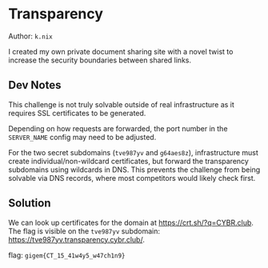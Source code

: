 # Transparency

Author: `k.nix`

I created my own private document sharing site with a novel twist to increase the security boundaries between shared links.

## Dev Notes

This challenge is not truly solvable outside of real infrastructure as it requires SSL certificates to be generated.

Depending on how requests are forwarded, the port number in the `SERVER_NAME` config may need to be adjusted.

For the two secret subdomains (`tve987yv` and `g64aes8z`), infrastructure must create individual/non-wildcard certificates, but forward the transparency subdomains using wildcards in DNS. This prevents the challenge from being solvable via DNS records, where most competitors would likely check first.

## Solution

We can look up certificates for the domain at https://crt.sh/?q=CYBR.club. The flag is visible on the `tve987yv` subdomain: https://tve987yv.transparency.cybr.club/.

flag:
`gigem{CT_15_41w4y5_w47ch1n9}`
